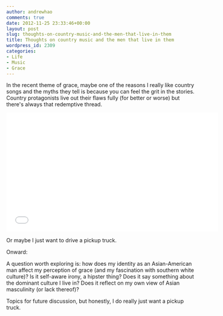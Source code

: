 ```yaml
---
author: andrewhao
comments: true
date: 2012-11-25 23:33:46+00:00
layout: post
slug: thoughts-on-country-music-and-the-men-that-live-in-them
title: Thoughts on country music and the men that live in them
wordpress_id: 2309
categories:
- Life
- Music
- Grace
---
```

In the recent theme of grace, maybe one of the reasons I really like country songs and the myths they tell is because you can feel the grit in the stories. Country protagonists live out their flaws fully (for better or worse) but there's always that redemptive thread.

<iframe width="560" height="315"
src="//www.youtube.com/embed/QcPqWutvx0E" frameborder="0"
allowfullscreen></iframe>

Or maybe I just want to drive a pickup truck.

Onward:

A question worth exploring is: how does my identity as an Asian-American man affect my perception of grace (and my fascination with southern white culture)? Is it self-aware irony, a hipster thing? Does it say something about the dominant culture I live in? Does it reflect on my own view of Asian masculinity (or lack thereof)?

Topics for future discussion, but honestly, I do really just want a pickup truck.
